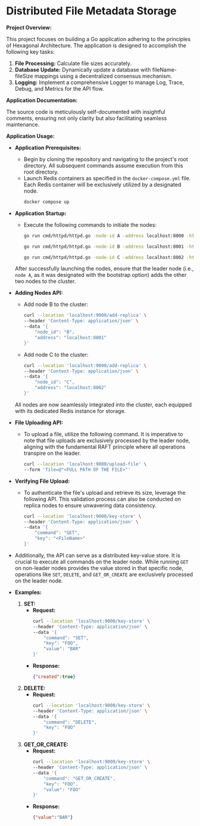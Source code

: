 # Distributed File Metadata Storage

**Project Overview:**

This project focuses on building a Go application adhering to the principles of Hexagonal Architecture. The application is designed to accomplish the following key tasks:

1. **File Processing:** Calculate file sizes accurately.
2. **Database Update:** Dynamically update a database with fileName-fileSize mappings using a decentralized consensus mechanism.
3. **Logging:** Implement a comprehensive Logger to manage Log, Trace, Debug, and Metrics for the API flow.


**Application Documentation:**

The source code is meticulously self-documented with insightful comments, ensuring not only clarity but also facilitating seamless maintenance.

**Application Usage:**

* **Application Prerequisites:**
  - Begin by cloning the repository and navigating to the project's root directory. All subsequent commands assume execution from this root directory.
  - Launch Redis containers as specified in the `docker-compose.yml` file. Each Redis container will be exclusively utilized by a designated node.
    ```bash
    docker compose up
    ```

* **Application Startup:**
  - Execute the following commands to initiate the nodes:
    ```bash
    go run cmd/httpd/httpd.go -node-id A -address localhost:8000 -http-port 9000 -redis-addr localhost:6379 -bootstrap
    ```
    ```bash
    go run cmd/httpd/httpd.go -node-id B -address localhost:8001 -http-port 9001 -redis-addr localhost:7379
    ```
    ```bash
    go run cmd/httpd/httpd.go -node-id C -address localhost:8002 -http-port 9002 -redis-addr localhost:8379
    ```

  After successfully launching the nodes, ensure that the leader node (i.e., `node A`, as it was designated with the bootstrap option) adds the other two nodes to the cluster.

* **Adding Nodes API:**
  - Add node B to the cluster:
    ```bash
    curl --location 'localhost:9000/add-replica' \
    --header 'Content-Type: application/json' \
    --data '{
        "node_id": "B",
        "address": "localhost:8001"
    }'
    ```
  - Add node C to the cluster:
    ```bash
    curl --location 'localhost:9000/add-replica' \
    --header 'Content-Type: application/json' \
    --data '{
        "node_id": "C",
        "address": "localhost:8002"
    }'
    ```

  All nodes are now seamlessly integrated into the cluster, each equipped with its dedicated Redis instance for storage.

* **File Uploading API:**
  - To upload a file, utilize the following command. It is imperative to note that file uploads are exclusively processed by the leader node, aligning with the fundamental RAFT principle where all operations transpire on the leader.
    ```bash
    curl --location 'localhost:9000/upload-file' \
    --form 'file=@"<FULL PATH OF THE FILE>"'
    ```

* **Verifying File Upload:**
  - To authenticate the file's upload and retrieve its size, leverage the following API. This validation process can also be conducted on replica nodes to ensure unwavering data consistency.
    ```bash
    curl --location 'localhost:9000/key-store' \
    --header 'Content-Type: application/json' \
    --data '{
        "command": "GET",
        "key": "<FileName>"
    }'
    ```

- Additionally, the API can serve as a distributed key-value store. It is crucial to execute all commands on the leader node. While running `GET` on non-leader nodes provides the value stored in that specific node, operations like `SET`, `DELETE`, and `GET_OR_CREATE` are exclusively processed on the leader node.

- **Examples:**
  1. **SET:**
       - **Request:**
           ```bash
           curl --location 'localhost:9000/key-store' \
           --header 'Content-Type: application/json' \
           --data '{
               "command": "SET",
               "key": "FOO",
               "value": "BAR"
           }'
           ```
      - **Response:**
          ```json
          {"created":true}
          ```
  2. **DELETE:**
        - **Request:**
            ```bash
            curl --location 'localhost:9000/key-store' \
            --header 'Content-Type: application/json' \
            --data '{
                "command": "DELETE",
                "key": "FOO"
            }'
            ```
  3. **GET_OR_CREATE:**
       - **Request:**
         ```bash
         curl --location 'localhost:9000/key-store' \
         --header 'Content-Type: application/json' \
         --data '{
             "command": "GET_OR_CREATE",
             "key": "FOO",
             "value": "FOO"
         }'
         ```
      - **Response:**
        ```json
        {"value":"BAR"}
        ```
